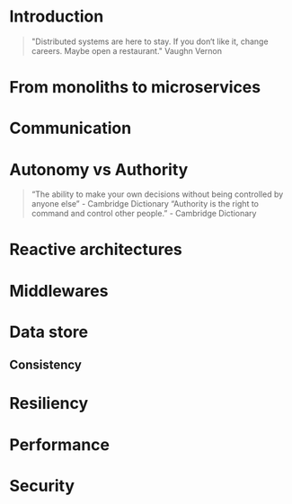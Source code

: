# Introduction

> "Distributed systems are here to stay. If you don‘t like it, change careers. Maybe open a restaurant." Vaughn Vernon

# From monoliths to microservices

# Communication

# Autonomy vs Authority

> “The ability to make your own decisions without being controlled by anyone else” - Cambridge Dictionary
> “Authority is the right to command and control other people.” - Cambridge Dictionary

# Reactive architectures

# Middlewares

# Data store

## Consistency

# Resiliency

# Performance

# Security
